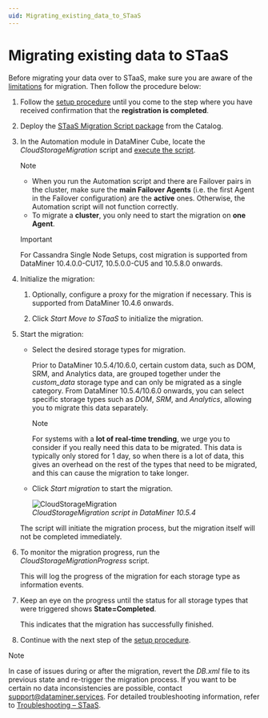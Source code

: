 ```yaml
---
uid: Migrating_existing_data_to_STaaS
---
```


# Migrating existing data to STaaS

Before migrating your data over to STaaS, make sure you are aware of the [limitations](xref:STaaS_features#limitations) for migration. Then follow the procedure below:

1. Follow the [setup procedure](xref:Setting_up_StaaS) until you come to the step where you have received confirmation that the **registration is completed**.

1. Deploy the [STaaS Migration Script package](https://catalog.dataminer.services/details/46046c45-e44c-4bff-ba6e-3d0441a96f02) from the Catalog.

1. In the Automation module in DataMiner Cube, locate the *CloudStorageMigration* script and [execute the script](xref:Manually_executing_a_script).

   > [!NOTE]
   >
   > - When you run the Automation script and there are Failover pairs in the cluster, make sure the **main Failover Agents** (i.e. the first Agent in the Failover configuration) are the **active** ones. Otherwise, the Automation script will not function correctly.
   > - To migrate a **cluster**, you only need to start the migration on **one Agent**.
   
   > [!IMPORTANT]
   > For Cassandra Single Node Setups, cost migration is supported from DataMiner 10.4.0.0-CU17, 10.5.0.0-CU5 and 10.5.8.0 onwards.

1. Initialize the migration:

   1. Optionally, configure a proxy for the migration if necessary. This is supported from DataMiner 10.4.6 onwards.

   1. Click *Start Move to STaaS* to initialize the migration.

1. Start the migration:

   - Select the desired storage types for migration.

     Prior to DataMiner 10.5.4/10.6.0, certain custom data, such as DOM, SRM, and Analytics data, are grouped together under the *custom_data* storage type and can only be migrated as a single category. From DataMiner 10.5.4/10.6.0 onwards<!--RN 42219-->, you can select specific storage types such as *DOM*, *SRM*, and *Analytics*, allowing you to migrate this data separately.

     > [!NOTE]
     > For systems with a **lot of real-time trending**, we urge you to consider if you really need this data to be migrated. This data is typically only stored for 1 day, so when there is a lot of data, this gives an overhead on the rest of the types that need to be migrated, and this can cause the migration to take longer.

   - Click *Start migration* to start the migration.

     ![CloudStorageMigration](~/user-guide/images/CloudStorageMigration.gif)<br>*CloudStorageMigration script in DataMiner 10.5.4*

   The script will initiate the migration process, but the migration itself will not be completed immediately.

1. To monitor the migration progress, run the *CloudStorageMigrationProgress* script.

   This will log the progress of the migration for each storage type as information events.

1. Keep an eye on the progress until the status for all storage types that were triggered shows **State=Completed**.

   This indicates that the migration has successfully finished.

1. Continue with the next step of the [setup procedure](xref:Setting_up_StaaS).

> [!NOTE]
> In case of issues during or after the migration, revert the *DB.xml* file to its previous state and re-trigger the migration process. If you want to be certain no data inconsistencies are possible, contact <support@dataminer.services>. For detailed troubleshooting information, refer to [Troubleshooting – STaaS](xref:Troubleshooting_STaaS).
